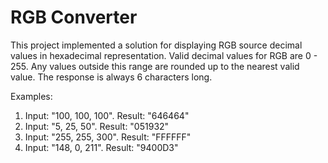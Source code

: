 # RGB Converter
This project implemented a solution for displaying RGB source decimal values in hexadecimal representation.
Valid decimal values for RGB are 0 - 255. Any values outside this range are rounded up to the nearest valid value.
The response is always 6 characters long.

Examples:
1. Input: "100, 100, 100". Result: "646464"
2. Input: "5, 25, 50".     Result: "051932" 
3. Input: "255, 255, 300". Result: "FFFFFF"
4. Input: "148, 0, 211".   Result: "9400D3"

